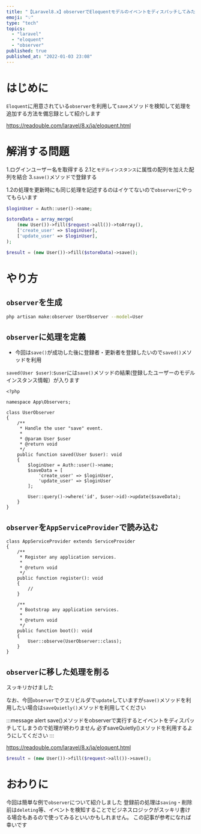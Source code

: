 ```yaml
---
title: "【Laravel8.x】observerでEloquentモデルのイベントをディスパッチしてみた"
emoji: "💡"
type: "tech"
topics:
  - "laravel"
  - "eloquent"
  - "observer"
published: true
published_at: "2022-01-03 23:08"
---
```


# はじめに

`Eloquent`に用意されている`observer`を利用して`save`メソッドを検知して処理を追加する方法を備忘録として紹介します

https://readouble.com/laravel/8.x/ja/eloquent.html


# 解消する問題

1.ログインユーザー名を取得する
2.1と`モデルインスタンス`に属性の配列を加えた配列を結合
3.`save()`メソッドで登録する

1.2の処理を更新時にも同じ処理を記述するのはイケてないので`observer`にやってもらいます

```php
$loginUser = Auth::user()->name;

$storeData = array_merge(
    (new User())->fill($request->all())->toArray(),
    ['create_user' => $loginUser],
    ['update_user' => $loginUser],
);

$result = (new User())->fill($storeData)->save();
```

# やり方

## `observer`を生成

```bash
php artisan make:observer UserObserver --model=User
```

## `observer`に処理を定義

- 今回は`save()`が成功した後に登録者・更新者を登録したいので`saved()`メソッドを利用

`saved(User $user)`:`$user`には`save()`メソッドの結果(登録したユーザーのモデルインスタンス情報）が入ります

```php:src/laravel/app/Observers/UserObserver.php
<?php

namespace App\Observers;

class UserObserver
{
    /**
     * Handle the user "save" event.
     *
     * @param User $user
     * @return void
     */
    public function saved(User $user): void
    {
        $loginUser = Auth::user()->name;
        $saveData = [
            'create_user' => $loginUser,
            'update_user' => $loginUser
        ];

        User::query()->where('id', $user->id)->update($saveData);
    }
}
```

## `observer`を`AppServiceProvider`で読み込む

```php:src/laravel/app/Providers/AppServiceProvider.php
class AppServiceProvider extends ServiceProvider
{
    /**
     * Register any application services.
     *
     * @return void
     */
    public function register(): void
    {
        //
    }

    /**
     * Bootstrap any application services.
     *
     * @return void
     */
    public function boot(): void
    {
        User::observe(UserObserver::class);
    }
}
```

## `observer`に移した処理を削る

スッキリかけました

なお、今回`observer`でクエリビルダで`update`していますが`save()`メソッドを利用したい場合は`saveQuietly()`メソッドを利用してください

:::message alert
save()メソッドをobserverで実行するとイベントをディスパッチしてしまうので処理が終わりません
必ずsaveQuietly()メソッドを利用するようにしてください
:::

https://readouble.com/laravel/8.x/ja/eloquent.html

```php
$result = (new User())->fill($request->all())->save();
```

# おわりに

今回は簡単な例で`observer`について紹介しました
登録前の処理は`saving`・削除前は`deleting`等、イベントを検知することでビジネスロジックがスッキリ書ける場合もあるので使ってみるといいかもしれません。
この記事が参考になれば幸いです
